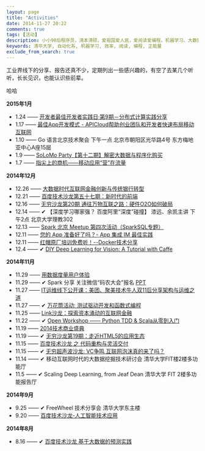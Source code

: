 ```yaml
---
layout: page
title: "Activities"
date: 2014-11-27 20:22
comments: true
tags: [活动]
description: 小小90后程序员，清本清硕，爱祖国爱人民，爱阅读爱编程。机器学习、大数据处理是工作方向，关注个人效率提升等话题。本博客是为开拓个人知识分享渠道而开，也有助于加速知识积累的内化，欢迎拍砖捧场。
keywords: 清华大学, 自动化系, 机器学习, 效率, 阅读, 编程, 正能量
exclude_from_search: true
---
```


工业界线下的分享、报告还真不少，定期列出一些感兴趣的，有空了去某几个听听，长长见识，也能认识些前辈。

哈哈

**2015年1月**

- 1.24 —— [开发者最佳开发者实践日·第9期－分布式计算实践分享](http://www.huodongxing.com/event/reg_submit?id=7263580432200)
- 1.17 —— [最佳App开发模式 - APICloud帮助创业团队和开发者快速布局移动互联网](http://www.huodongxing.com/event/reg_submit?id=3262757671000)
- 1.10 —— Go 语言北京技术聚会  下午一点 北京市朝阳区光华路4号 东方梅地亚中心A座15层
- 1.9 —— [SoLoMo Party【第十二期】解密大数据与程序化购买](http://www.huodongxing.com/event/4261017535800?utm_source=events&utm_medium=block&utm_campaign=hdxevents)
- 1.7 —— [指尖上的商机——移动应用“营”在流量](http://www.huodongxing.com/event/3260891725600?utm_source=events&utm_medium=block&utm_campaign=hdxevents)

**2014年12月**

- 12.26 —— [大数据时代互联网金融创新与传统银行转型](http://www.huodongxing.com/event/3260710894200?utm_source=events&utm_medium=block&utm_campaign=hdxevents)
- 12.21 —— [百度技术沙龙第五十七期：新时代的前端](http://www.huodongxing.com/event/1258707248200)
- 12.16 —— [无穷沙龙第20期 通往万物互联之路：硬件O2O如何破局](http://www.huodongxing.com/event/reg_submit?id=4259549601700)
- 12.14 —— ✔︎ 【深度学习哪家强？ 百度阿里“深度”碰撞】 漆远、余凯主讲 下午2点 北京大学理教302
- 12.13 —— [Spark 北京 Meetup 第四次活动（SparkSQL专题）](http://www.meetup.com/spark-user-beijing-Meetup/events/218888111/)
- 12.11 —— [您的 App 准备好了吗？- App 集成 IM 最佳实践](http://www.huodongxing.com/event/4258310574200)
- 12.11 —— [红帽原厂培训免费听！--Docker技术分享](http://www.huodongxing.com/event/reg_submit?id=9259557837500)
- 12.4 —— ✔︎ [DIY Deep Learning for Vision: A Tutorial with Caffe](https://attendee.gotowebinar.com/register/100000000064727422;jsessionid=abcz_yo_oCXn7b1BEtXNu)

**2014年11月**

- 11.29 —— [用数据度量用户体验](http://club.alibabatech.org/salon_detail.htm?salonId=55)
- 11.29 —— ✔︎ Spark 分享 关注微信“码农大会”报名 [PPT](http://frank19900731.github.io/downloads/file/Unified%20Big%20Data%20Analytics%20Pipeline.pdf)
- 11.27 —— [IT运维线下公开课：美团、聚美技术牛人双11后分享架构与运维之道](http://www.huodongxing.com/event/7256700821900)
- 11.27 —— ✔︎ [万花筒活动: 测试驱动开发和函数式编程](http://together.iagile.me/activities/28)
- 11.25 —— [Link沙龙：探索资本涌动的互联网金融](http://www.huodongxing.com/event/1256139868800)
- 11.22 —— ✔︎ [Open Workshop —— Python TDD & Scala从零到入门](http://www.huodongxing.com/event/1256701125300)
- 11.19 —— [2014技术商业盛典](http://www.cxoworld.com.cn/ctbf2014/)
- 11.19 —— ✔︎ [无穷沙龙第19期：走近HTML5的应用生态](http://www.huodongxing.com/event/4255809905900)
- 11.15 —— [百度技术沙龙 之 代码重构与灵活交付](http://www.infoq.com/cn/zones/baidu-salon/content-56.html)
- 11.15 —— ✔︎ [无穷超声波沙龙: VC争鸣 互联网泡沫真的来了吗？](http://www.huodongxing.com/event/7255576782200)
- 11.14 —— ✔︎ 移动互联网时代的大数据挖掘技术研讨会 清华大学FIT楼2楼多功能厅
- 11.5 —— ✔︎ Scaling Deep Learning, from Jeaf Dean  清华大学 FIT 2楼多功能报告厅

**2014年9月**

- 9.25 —— ✔︎ FreeWheel 技术分享会 清华大学东主楼
- 9.20 —— [百度技术沙龙-人工智能技术应用](http://www.infoq.com/cn/zones/baidu-salon/content-54.html)

**2014年8月**

- 8.16 —— ✔︎ [百度技术沙龙 基于大数据的预测实践](http://www.infoq.com/cn/zones/baidu-salon/content-53.html)